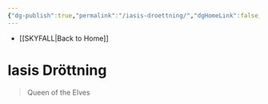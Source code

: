 ```yaml
---
{"dg-publish":true,"permalink":"/iasis-droettning/","dgHomeLink":false,"dgPassFrontmatter":false}
---
```


- [[SKYFALL|Back to Home]]

# Iasis Dröttning
> Queen of the Elves

